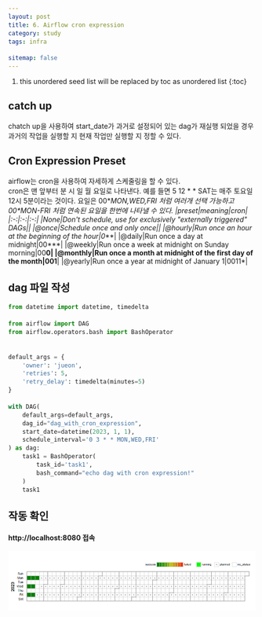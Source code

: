 ```yaml
---
layout: post
title: 6. Airflow cron expression
category: study
tags: infra

sitemap: false
---
```

1. this unordered seed list will be replaced by toc as unordered list
{:toc}





## catch up
chatch up을 사용하여 start_date가 과거로 설정되어 있는 dag가 재실행 되었을 경우 과거의 작업을 실행할 지 현재 작업만 실행할 지 정할 수 있다.

## Cron Expression Preset
airflow는 cron을 사용하여 자세하게 스케줄링을 할 수 있다.  
cron은 맨 앞부터 분 시 일 월 요일로 나타낸다.
예를 들면 5 12 * * SAT는 매주 토요일 12시 5분이라는 것이다.
요일은 00\**MON,WED,FRI 처럼 여러개 선택 가능하고 00\**MON-FRI 처럼 연속된 요일을 한번에 나타낼 수 있다.
|preset|meaning|cron|  
|:-:|:-:|:-:|
|None|Don't schedule, use for exclusively "externally triggered" DAGs||
|@once|Schedule once and only once||
|@hourly|Run once an hour at the beginning of the hour|0****|
|@daily|Run once a day at midnight|00***|
|@weekly|Run once a week at midnight on Sunday morning|00**0|
|@monthly|Run once a month at midnight of the first day of the month|001**|
|@yearly|Run once a year at midnight of January 1|0011*|



## dag 파일 작성


```py
from datetime import datetime, timedelta

from airflow import DAG
from airflow.operators.bash import BashOperator


default_args = {
    'owner': 'jueon',
    'retries': 5,
    'retry_delay': timedelta(minutes=5)
}

with DAG(
    default_args=default_args,
    dag_id="dag_with_cron_expression",
    start_date=datetime(2023, 1, 1),
    schedule_interval='0 3 * * MON,WED,FRI'
) as dag:
    task1 = BashOperator(
        task_id='task1',
        bash_command="echo dag with cron expression!"
    )
    task1
```
## 작동 확인
#### http://localhost:8080 접속 
![](/assets/img/post/airflow_cron/cron1.png)

